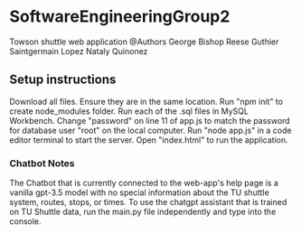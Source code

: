 # SoftwareEngineeringGroup2
Towson shuttle web application
@Authors
  George Bishop
  Reese Guthier
  Saintgermain Lopez
  Nataly Quinonez

## Setup instructions
Download all files. Ensure they are in the same location. Run "npm init" to create node_modules folder. 
Run each of the .sql files in MySQL Workbench. Change "password" on line 11 of app.js to match the password for database user "root" on the local computer. 
Run "node app.js" in a code editor terminal to start the server. Open "index.html" to run the application.

### Chatbot Notes
The Chatbot that is currently connected to the web-app's help page is a vanilla gpt-3.5 model with no special information about the TU shuttle system, routes, stops, or times. To use the chatgpt assistant that is trained on TU Shuttle data, run the main.py file independently and type into the console.
